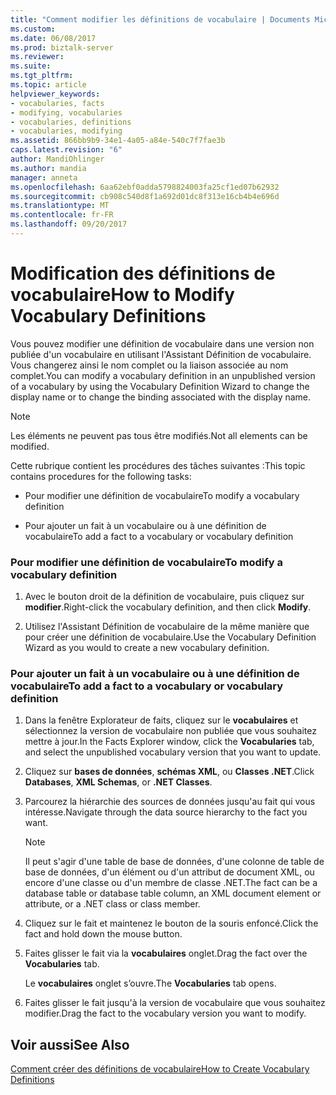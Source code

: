 ```yaml
---
title: "Comment modifier les définitions de vocabulaire | Documents Microsoft"
ms.custom: 
ms.date: 06/08/2017
ms.prod: biztalk-server
ms.reviewer: 
ms.suite: 
ms.tgt_pltfrm: 
ms.topic: article
helpviewer_keywords:
- vocabularies, facts
- modifying, vocabularies
- vocabularies, definitions
- vocabularies, modifying
ms.assetid: 866bb9b9-34e1-4a05-a84e-540c7f7fae3b
caps.latest.revision: "6"
author: MandiOhlinger
ms.author: mandia
manager: anneta
ms.openlocfilehash: 6aa62ebf0adda5798824003fa25cf1ed07b62932
ms.sourcegitcommit: cb908c540d8f1a692d01dc8f313e16cb4b4e696d
ms.translationtype: MT
ms.contentlocale: fr-FR
ms.lasthandoff: 09/20/2017
---
```

# <a name="how-to-modify-vocabulary-definitions"></a><span data-ttu-id="0b7ec-102">Modification des définitions de vocabulaire</span><span class="sxs-lookup"><span data-stu-id="0b7ec-102">How to Modify Vocabulary Definitions</span></span>
<span data-ttu-id="0b7ec-103">Vous pouvez modifier une définition de vocabulaire dans une version non publiée d'un vocabulaire en utilisant l'Assistant Définition de vocabulaire. Vous changerez ainsi le nom complet ou la liaison associée au nom complet.</span><span class="sxs-lookup"><span data-stu-id="0b7ec-103">You can modify a vocabulary definition in an unpublished version of a vocabulary by using the Vocabulary Definition Wizard to change the display name or to change the binding associated with the display name.</span></span>  
  
> [!NOTE]
>  <span data-ttu-id="0b7ec-104">Les éléments ne peuvent pas tous être modifiés.</span><span class="sxs-lookup"><span data-stu-id="0b7ec-104">Not all elements can be modified.</span></span>  
  
 <span data-ttu-id="0b7ec-105">Cette rubrique contient les procédures des tâches suivantes :</span><span class="sxs-lookup"><span data-stu-id="0b7ec-105">This topic contains procedures for the following tasks:</span></span>  
  
-   <span data-ttu-id="0b7ec-106">Pour modifier une définition de vocabulaire</span><span class="sxs-lookup"><span data-stu-id="0b7ec-106">To modify a vocabulary definition</span></span>  
  
-   <span data-ttu-id="0b7ec-107">Pour ajouter un fait à un vocabulaire ou à une définition de vocabulaire</span><span class="sxs-lookup"><span data-stu-id="0b7ec-107">To add a fact to a vocabulary or vocabulary definition</span></span>  
  
### <a name="to-modify-a-vocabulary-definition"></a><span data-ttu-id="0b7ec-108">Pour modifier une définition de vocabulaire</span><span class="sxs-lookup"><span data-stu-id="0b7ec-108">To modify a vocabulary definition</span></span>  
  
1.  <span data-ttu-id="0b7ec-109">Avec le bouton droit de la définition de vocabulaire, puis cliquez sur **modifier**.</span><span class="sxs-lookup"><span data-stu-id="0b7ec-109">Right-click the vocabulary definition, and then click **Modify**.</span></span>  
  
2.  <span data-ttu-id="0b7ec-110">Utilisez l'Assistant Définition de vocabulaire de la même manière que pour créer une définition de vocabulaire.</span><span class="sxs-lookup"><span data-stu-id="0b7ec-110">Use the Vocabulary Definition Wizard as you would to create a new vocabulary definition.</span></span>  
  
### <a name="to-add-a-fact-to-a-vocabulary-or-vocabulary-definition"></a><span data-ttu-id="0b7ec-111">Pour ajouter un fait à un vocabulaire ou à une définition de vocabulaire</span><span class="sxs-lookup"><span data-stu-id="0b7ec-111">To add a fact to a vocabulary or vocabulary definition</span></span>  
  
1.  <span data-ttu-id="0b7ec-112">Dans la fenêtre Explorateur de faits, cliquez sur le **vocabulaires** et sélectionnez la version de vocabulaire non publiée que vous souhaitez mettre à jour.</span><span class="sxs-lookup"><span data-stu-id="0b7ec-112">In the Facts Explorer window, click the **Vocabularies** tab, and select the unpublished vocabulary version that you want to update.</span></span>  
  
2.  <span data-ttu-id="0b7ec-113">Cliquez sur **bases de données**, **schémas XML**, ou **Classes .NET**.</span><span class="sxs-lookup"><span data-stu-id="0b7ec-113">Click **Databases**, **XML Schemas**, or **.NET Classes**.</span></span>  
  
3.  <span data-ttu-id="0b7ec-114">Parcourez la hiérarchie des sources de données jusqu'au fait qui vous intéresse.</span><span class="sxs-lookup"><span data-stu-id="0b7ec-114">Navigate through the data source hierarchy to the fact you want.</span></span>  
  
    > [!NOTE]
    >  <span data-ttu-id="0b7ec-115">Il peut s'agir d'une table de base de données, d'une colonne de table de base de données, d'un élément ou d'un attribut de document XML, ou encore d'une classe ou d'un membre de classe .NET.</span><span class="sxs-lookup"><span data-stu-id="0b7ec-115">The fact can be a database table or database table column, an XML document element or attribute, or a .NET class or class member.</span></span>  
  
4.  <span data-ttu-id="0b7ec-116">Cliquez sur le fait et maintenez le bouton de la souris enfoncé.</span><span class="sxs-lookup"><span data-stu-id="0b7ec-116">Click the fact and hold down the mouse button.</span></span>  
  
5.  <span data-ttu-id="0b7ec-117">Faites glisser le fait via la **vocabulaires** onglet.</span><span class="sxs-lookup"><span data-stu-id="0b7ec-117">Drag the fact over the **Vocabularies** tab.</span></span>  
  
     <span data-ttu-id="0b7ec-118">Le **vocabulaires** onglet s’ouvre.</span><span class="sxs-lookup"><span data-stu-id="0b7ec-118">The **Vocabularies** tab opens.</span></span>  
  
6.  <span data-ttu-id="0b7ec-119">Faites glisser le fait jusqu'à la version de vocabulaire que vous souhaitez modifier.</span><span class="sxs-lookup"><span data-stu-id="0b7ec-119">Drag the fact to the vocabulary version you want to modify.</span></span>  
  
## <a name="see-also"></a><span data-ttu-id="0b7ec-120">Voir aussi</span><span class="sxs-lookup"><span data-stu-id="0b7ec-120">See Also</span></span>  
 [<span data-ttu-id="0b7ec-121">Comment créer des définitions de vocabulaire</span><span class="sxs-lookup"><span data-stu-id="0b7ec-121">How to Create Vocabulary Definitions</span></span>](../core/how-to-create-vocabulary-definitions.md)